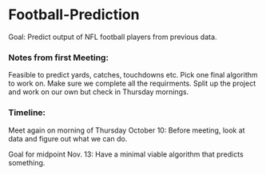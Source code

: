 # Football-Prediction
Goal: Predict output of NFL football players from previous data.

### Notes from first Meeting:
Feasible to predict yards, catches, touchdowns etc.
Pick one final algorithm to work on.
Make sure we complete all the requirments.
Split up the project and work on our own but check in Thursday mornings.

### Timeline:
Meet again on morning of Thursday October 10:
Before meeting, look at data and figure out what we can do.

Goal for midpoint Nov. 13:
Have a minimal viable algorithm that predicts something.
